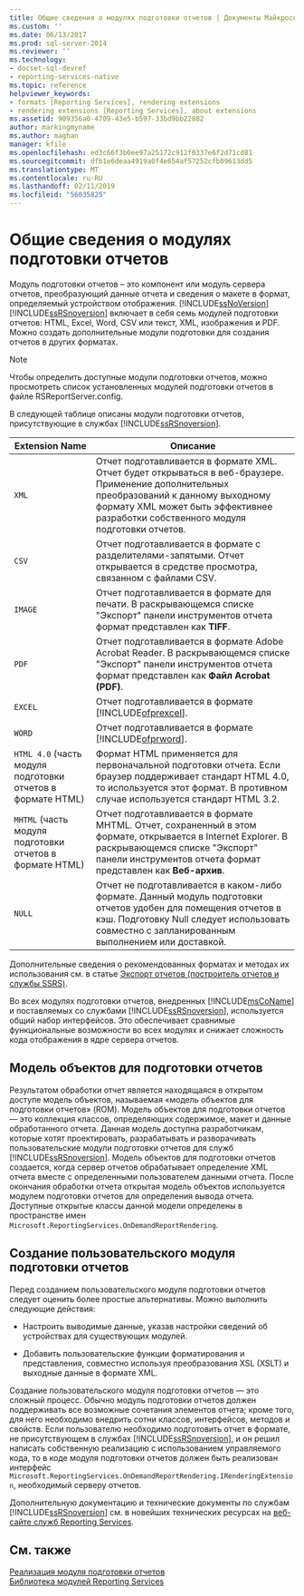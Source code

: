```yaml
---
title: Общие сведения о модулях подготовки отчетов | Документы Майкрософт
ms.custom: ''
ms.date: 06/13/2017
ms.prod: sql-server-2014
ms.reviewer: ''
ms.technology:
- docset-sql-devref
- reporting-services-native
ms.topic: reference
helpviewer_keywords:
- formats [Reporting Services], rendering extensions
- rendering extensions [Reporting Services], about extensions
ms.assetid: 909356a0-4709-43e5-b597-33bd9bb22882
author: markingmyname
ms.author: maghan
manager: kfile
ms.openlocfilehash: ed3c66f3b0ee97a25172c912f0337e6f2d71cd81
ms.sourcegitcommit: dfb1e6deaa4919a0f4e654af57252cfb09613dd5
ms.translationtype: MT
ms.contentlocale: ru-RU
ms.lasthandoff: 02/11/2019
ms.locfileid: "56035825"
---
```

# <a name="rendering-extensions-overview"></a>Общие сведения о модулях подготовки отчетов
  Модуль подготовки отчетов – это компонент или модуль сервера отчетов, преобразующий данные отчета и сведения о макете в формат, определяемый устройством отображения. [!INCLUDE[ssNoVersion](../../../includes/ssnoversion-md.md)] [!INCLUDE[ssRSnoversion](../../../includes/ssrsnoversion-md.md)] включает в себя семь модулей подготовки отчетов: HTML, Excel, Word, CSV или текст, XML, изображения и PDF. Можно создать дополнительные модули подготовки для создания отчетов в других форматах.  
  
> [!NOTE]  
>  Чтобы определить доступные модули подготовки отчетов, можно просмотреть список установленных модулей подготовки отчетов в файле RSReportServer.config.  
  
 В следующей таблице описаны модули подготовки отчетов, присутствующие в службах [!INCLUDE[ssRSnoversion](../../../includes/ssrsnoversion-md.md)].  
  
|Extension Name|Описание|  
|--------------------|-----------------|  
|`XML`|Отчет подготавливается в формате XML. Отчет будет открываться в веб-браузере. Применение дополнительных преобразований к данному выходному формату XML может быть эффективнее разработки собственного модуля подготовки отчетов.|  
|`CSV`|Отчет подготавливается в формате с разделителями-запятыми. Отчет открывается в средстве просмотра, связанном с файлами CSV.|  
|`IMAGE`|Отчет подготавливается в формате для печати. В раскрывающемся списке "Экспорт" панели инструментов отчета формат представлен как **TIFF**.|  
|`PDF`|Отчет подготавливается в формате Adobe Acrobat Reader. В раскрывающемся списке "Экспорт" панели инструментов отчета формат представлен как **Файл Acrobat (PDF)**.|  
|`EXCEL`|Отчет подготавливается в формате [!INCLUDE[ofprexcel](../../../includes/ofprexcel-md.md)].|  
|`WORD`|Отчет подготавливается в формате [!INCLUDE[ofprword](../../../includes/ofprword-md.md)].|  
|`HTML 4.0` (часть модуля подготовки отчетов в формате HTML)|Формат HTML применяется для первоначальной подготовки отчета. Если браузер поддерживает стандарт HTML 4.0, то используется этот формат. В противном случае используется стандарт HTML 3.2.|  
|`MHTML` (часть модуля подготовки отчетов в формате HTML)|Отчет подготавливается в формате MHTML. Отчет, сохраненный в этом формате, открывается в Internet Explorer. В раскрывающемся списке "Экспорт" панели инструментов отчета формат представлен как **Веб-архив**.|  
|`NULL`|Отчет не подготавливается в каком-либо формате. Данный модуль подготовки отчетов удобен для помещения отчетов в кэш. Подготовку Null следует использовать совместно с запланированным выполнением или доставкой.|  
  
 Дополнительные сведения о рекомендованных форматах и методах их использования см. в статье [Экспорт отчетов (построитель отчетов и службы SSRS)](../../report-builder/export-reports-report-builder-and-ssrs.md).  
  
 Во всех модулях подготовки отчетов, внедренных [!INCLUDE[msCoName](../../../includes/msconame-md.md)] и поставляемых со службами [!INCLUDE[ssRSnoversion](../../../includes/ssrsnoversion-md.md)], используется общий набор интерфейсов. Это обеспечивает сравнимые функциональные возможности во всех модулях и снижает сложность кода отображения в ядре сервера отчетов.  
  
## <a name="rendering-object-model"></a>Модель объектов для подготовки отчетов  
 Результатом обработки отчет является находящаяся в открытом доступе модель объектов, называемая «модель объектов для подготовки отчетов» (ROM). Модель объектов для подготовки отчетов — это коллекция классов, определяющих содержимое, макет и данные обработанного отчета. Данная модель доступна разработчикам, которые хотят проектировать, разрабатывать и разворачивать пользовательские модули подготовки отчетов для служб [!INCLUDE[ssRSnoversion](../../../includes/ssrsnoversion-md.md)]. Модель объектов для подготовки отчетов создается, когда сервер отчетов обрабатывает определение XML отчета вместе с определенными пользователем данными отчета. После окончания обработки отчета открытая модель объектов используется модулем подготовки отчетов для определения вывода отчета. Доступные открытые классы данной модели определены в пространстве имен `Microsoft.ReportingServices.OnDemandReportRendering`.  
  
## <a name="writing-custom-rendering-extensions"></a>Создание пользовательского модуля подготовки отчетов  
 Перед созданием пользовательского модуля подготовки отчетов следует оценить более простые альтернативы. Можно выполнить следующие действия:   
  
-   Настроить выводимые данные, указав настройки сведений об устройствах для существующих модулей.  
  
-   Добавить пользовательские функции форматирования и представления, совместно используя преобразования XSL (XSLT) и выходные данные в формате XML.  
  
 Создание пользовательского модуля подготовки отчетов — это сложный процесс. Обычно модуль подготовки отчетов должен поддерживать все возможные сочетания элементов отчета; кроме того, для него необходимо внедрить сотни классов, интерфейсов, методов и свойств. Если пользователю необходимо подготовить отчет в формате, не присутствующем в службах [!INCLUDE[ssRSnoversion](../../../includes/ssrsnoversion-md.md)], и он решил написать собственную реализацию с использованием управляемого кода, то в коде модуля подготовки отчетов должен быть реализован интерфейс `Microsoft.ReportingServices.OnDemandReportRendering.IRenderingExtension`, необходимый серверу отчетов.  
  
 Дополнительную документацию и технические документы по службам [!INCLUDE[ssRSnoversion](../../../includes/ssrsnoversion-md.md)] см. в новейших технических ресурсах на [веб-сайте служб Reporting Services](https://go.microsoft.com/fwlink/?LinkId=19951).  
  
## <a name="see-also"></a>См. также  
 [Реализация модуля подготовки отчетов](implementing-a-rendering-extension.md)   
 [Библиотека модулей Reporting Services](../reporting-services-extension-library.md)  
  
  
